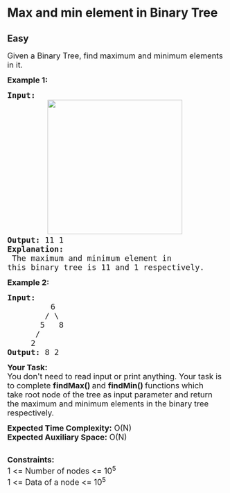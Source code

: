 # Max and min element in Binary Tree
## Easy 
<div class="problem-statement" style="user-select: auto;">
                <p style="user-select: auto;"></p><p style="user-select: auto;"><span style="font-size: 18px; user-select: auto;">Given a Binary Tree, find maximum and minimum elements in it.</span></p>

<p style="user-select: auto;"><span style="font-size: 18px; user-select: auto;"><strong style="user-select: auto;">Example 1:</strong></span></p>

<pre style="position: relative; user-select: auto;"><span style="font-size: 18px; user-select: auto;"><strong style="user-select: auto;">Input: </strong>
</span>           <img alt="" src="https://contribute.geeksforgeeks.org/wp-content/uploads/maxMin.png" style="height: 310px; width: 311px; user-select: auto;" class="img-responsive">
<span style="font-size: 18px; user-select: auto;"><strong style="user-select: auto;">Output: </strong>11 1
<strong style="user-select: auto;">Explanation:</strong></span>                           
<span style="font-size: 18px; user-select: auto;"> The maximum and minimum element in 
this binary tree is 11 and 1 respectively.</span><div class="open_grepper_editor" title="Edit &amp; Save To Grepper" style="user-select: auto;"></div></pre>

<p style="user-select: auto;"><span style="font-size: 18px; user-select: auto;"><strong style="user-select: auto;">Example 2:</strong></span></p>

<pre style="position: relative; user-select: auto;"><span style="font-size: 18px; user-select: auto;"><strong style="user-select: auto;">Input: </strong></span>
        <span style="font-size: 18px; user-select: auto;">   6
&nbsp;       / \
&nbsp;      5   8
&nbsp;     /
&nbsp;    2</span>
<span style="font-size: 18px; user-select: auto;"><strong style="user-select: auto;">Output: </strong>8 2</span><div class="open_grepper_editor" title="Edit &amp; Save To Grepper" style="user-select: auto;"></div></pre>

<p style="user-select: auto;"><span style="font-size: 18px; user-select: auto;"><strong style="user-select: auto;">Your Task:</strong><br style="user-select: auto;">
You don't need to read input or print anything. Your task is to complete&nbsp;<strong style="user-select: auto;">findMax() </strong>and <strong style="user-select: auto;">findMin() </strong>functions&nbsp;which take&nbsp;root node of the tree as input parameter and return the maximum and minimum elements&nbsp;in&nbsp;the binary tree respectively.</span></p>

<p style="user-select: auto;"><span style="font-size: 18px; user-select: auto;"><strong style="user-select: auto;">Expected Time Complexity:</strong>&nbsp;O(N)<br style="user-select: auto;">
<strong style="user-select: auto;">Expected Auxiliary Space:</strong>&nbsp;O(N)</span></p>

<p style="user-select: auto;"><br style="user-select: auto;">
<span style="font-size: 18px; user-select: auto;"><strong style="user-select: auto;">Constraints:</strong><br style="user-select: auto;">
1 &lt;= Number of nodes &lt;= 10<sup style="user-select: auto;">5</sup><br style="user-select: auto;">
1 &lt;= Data of a node &lt;= 10<sup style="user-select: auto;">5</sup></span></p>
 <p style="user-select: auto;"></p>
            </div>